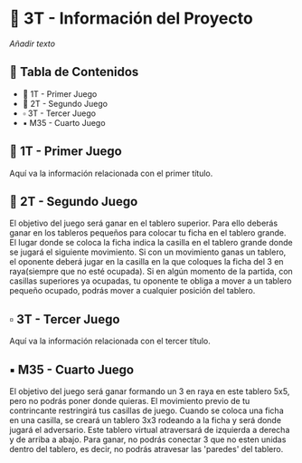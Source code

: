 # 🌟 3T - Información del Proyecto

*Añadir texto*

## 📑 Tabla de Contenidos

- 🔹 1T - Primer Juego 
- 🔸 2T - Segundo Juego
- ▫️ 3T - Tercer Juego 
- ▪️ M35 - Cuarto Juego

## 🔹 1T - Primer Juego

Aquí va la información relacionada con el primer título.

## 🔸 2T - Segundo Juego 

El objetivo del juego será ganar en el tablero superior. Para ello deberás ganar en los tableros pequeños para colocar tu ficha en el tablero grande.
El lugar donde se coloca la ficha indica la casilla en el tablero grande donde se jugará el siguiente movimiento. Si con un movimiento ganas un tablero, el oponente deberá jugar en la casilla en la que coloques la ficha del 3 en raya(siempre que no esté ocupada).
Si en algún momento de la partida, con casillas superiores ya ocupadas, tu oponente te obliga a mover a un tablero pequeño ocupado, podrás mover a cualquier posición del tablero.

## ▫️ 3T - Tercer Juego 

Aquí va la información relacionada con el tercer título.

## ▪️ M35 - Cuarto Juego 

El objetivo del juego será ganar formando un 3 en raya en este tablero 5x5, pero no podrás poner donde quieras. El movimiento previo de tu contrincante restringirá tus casillas de juego.
Cuando se coloca una ficha en una casilla, se creará un tablero 3x3 rodeando a la ficha y será donde jugará el adversario.
Este tablero virtual atraversará de izquierda a derecha y de arriba a abajo.
Para ganar, no podrás conectar 3 que no esten unidas dentro del tablero, es decir, no podrás atravesar las 'paredes' del tablero.
